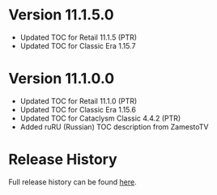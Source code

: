 # Version 11.1.5.0

- Updated TOC for Retail 11.1.5 (PTR)
- Updated TOC for Classic Era 1.15.7

# Version 11.1.0.0

- Updated TOC for Retail 11.1.0 (PTR)
- Updated TOC for Classic Era 1.15.6
- Updated TOC for Cataclysm Classic 4.4.2 (PTR)
- Added ruRU (Russian) TOC description from ZamestoTV

# Release History

Full release history can be found [here](https://github.com/kstange/OPieMasque/wiki/Release-Notes).
